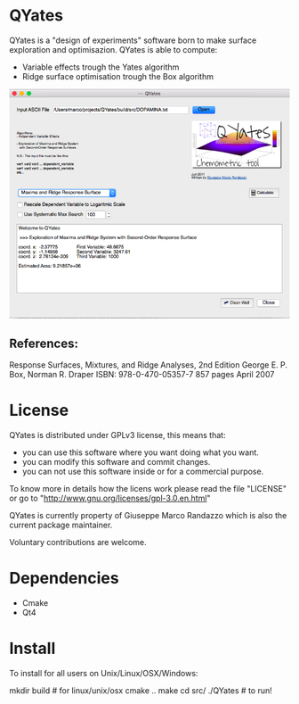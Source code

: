 QYates
=============

QYates is a "design of experiments" software born to make surface exploration and optimisazion.
QYates is able to compute:

  - Variable effects trough the Yates algorithm
  - Ridge surface optimisation trough the Box algorithm


![ScreenShot](https://github.com/gmrandazzo/QYates/blob/master/qyatesgui.png)


References:
-----------
Response Surfaces, Mixtures, and Ridge Analyses, 2nd Edition
George E. P. Box, Norman R. Draper
ISBN: 978-0-470-05357-7
857 pages
April 2007


License
============

QYates is distributed under GPLv3 license, this means that:

- you can use this software where you want doing what you want.
- you can modify this software and commit changes.
- you can not use this software inside or for a commercial purpose.

To know more in details how the licens work please read the file "LICENSE" or
go to "http://www.gnu.org/licenses/gpl-3.0.en.html"

QYates is currently property of Giuseppe Marco Randazzo which is also the
current package maintainer.

Voluntary contributions are welcome.

Dependencies
============
- Cmake
- Qt4


Install
=======

To install for all users on Unix/Linux/OSX/Windows:

  mkdir build # for linux/unix/osx
  cmake .. 
  make
  cd src/
  ./QYates # to run!


